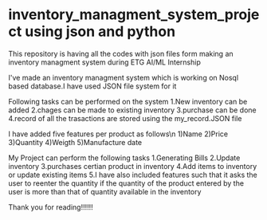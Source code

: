 # inventory_managment_system_project using json and python

This repository is having all the codes with json files form making an inventory managment system during ETG AI/ML Internship

I've made an inventory managment system which is working on Nosql based database.I have used JSON file system for it

Following tasks can be performed on the system
1.New inventory can be added
2.chages can be made to existing inventory
3.purchase can be done 
4.record of all the trasactions are stored using the my_record.JSON file 

I have added five features per product as follows\n
1)Name
2)Price
3)Quantity
4)Weigth
5)Manufacture date

My Project can perform the following tasks
1.Generating Bills
2.Update inventory 
3.purchases certian product in inventory
4.Add items to inventory or update existing items
5.I have also included features such that it asks the user to reenter the quantity if the quantity of the product entered by the user is more than that of quantity available in the inventory

Thank you for reading!!!!!!
